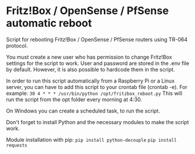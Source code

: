 # Fritz!Box / OpenSense / PfSense automatic reboot
Script for rebooting Fritz!Box / OpenSense / PfSense routers using TR-064 protocol.

You must create a new user who has permission to change Fritz!Box settings for the script to work.
User and password are stored in the .env file by default. However, it is also possible to hardcode them in the script.

In order to run this script automatically from a Raspberry Pi or a Linux server, you can have to add this script to your crontab file (crontab -e).
For example:
`30 4 * * * /usr/bin/python /opt/fritzbox_reboot.py`
This will run the script from the opt folder every morning at 4:30.

On Windows you can create a scheduled task, to run the script.

Don't forget to install Python and the necessary modules to make the script work.

Module installation with pip:
`pip install python-decouple`
`pip install requests`
